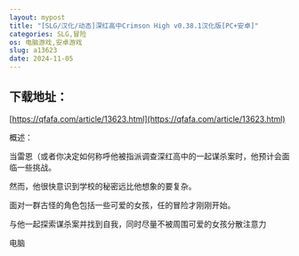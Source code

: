 ```yaml
---
layout: mypost
title: "[SLG/汉化/动态]深红高中Crimson High v0.38.1汉化版[PC+安卓]"
categories: SLG,冒险
os: 电脑游戏,安卓游戏
slug: a13623
date: 2024-11-05
---
```


## 下载地址：

[https://qfafa.com/article/13623.html](https://qfafa.com/article/13623.html)

概述：

当雷恩（或者你决定如何称呼他被指派调查深红高中的一起谋杀案时，他预计会面临一些挑战。

然而，他很快意识到学校的秘密远比他想象的要复杂。

面对一群古怪的角色包括一些可爱的女孩，任的冒险才刚刚开始。

与他一起探索谋杀案并找到自我，同时尽量不被周围可爱的女孩分散注意力

电脑